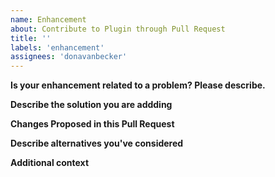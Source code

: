 ```yaml
---
name: Enhancement
about: Contribute to Plugin through Pull Request
title: ''
labels: 'enhancement'
assignees: 'donavanbecker'
---
```


**Is your enhancement related to a problem? Please describe.**

<!-- A clear and concise description of what the problem is. Ex. I'm always frustrated when [...] -->

**Describe the solution you are addding**

<!-- A clear and concise description of what you want to happen. -->

**Changes Proposed in this Pull Request**

<!-- A clear and concise description of what is being changed. -->

**Describe alternatives you've considered**

<!-- A clear and concise description of any alternative solutions or features you've considered. -->

**Additional context**

<!-- Add any other context or screenshots about the feature request here. -->
